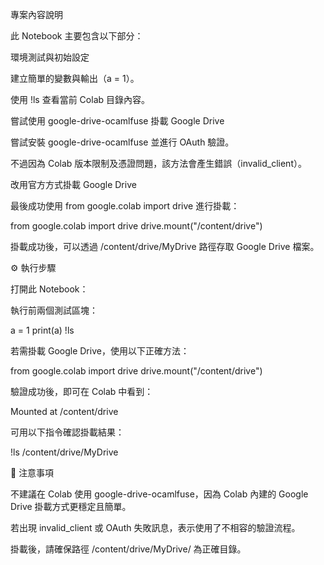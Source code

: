 專案內容說明

此 Notebook 主要包含以下部分：

環境測試與初始設定

建立簡單的變數與輸出（a = 1）。

使用 !ls 查看當前 Colab 目錄內容。

嘗試使用 google-drive-ocamlfuse 掛載 Google Drive

嘗試安裝 google-drive-ocamlfuse 並進行 OAuth 驗證。

不過因為 Colab 版本限制及憑證問題，該方法會產生錯誤（invalid_client）。

改用官方方式掛載 Google Drive

最後成功使用 from google.colab import drive 進行掛載：

from google.colab import drive
drive.mount("/content/drive")


掛載成功後，可以透過 /content/drive/MyDrive 路徑存取 Google Drive 檔案。

⚙️ 執行步驟

打開此 Notebook：


執行前兩個測試區塊：

a = 1
print(a)
!ls


若需掛載 Google Drive，使用以下正確方法：

from google.colab import drive
drive.mount("/content/drive")


驗證成功後，即可在 Colab 中看到：

Mounted at /content/drive


可用以下指令確認掛載結果：

!ls /content/drive/MyDrive

🧩 注意事項

不建議在 Colab 使用 google-drive-ocamlfuse，因為 Colab 內建的 Google Drive 掛載方式更穩定且簡單。

若出現 invalid_client 或 OAuth 失敗訊息，表示使用了不相容的驗證流程。

掛載後，請確保路徑 /content/drive/MyDrive/ 為正確目錄。
